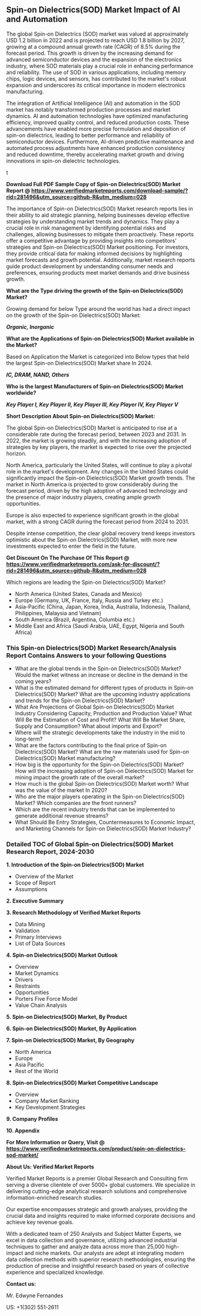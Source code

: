 <h2>Spin-on Dielectrics(SOD) Market Impact of AI and Automation</h2><p>The global Spin-on Dielectrics (SOD) market was valued at approximately USD 1.2 billion in 2022 and is projected to reach USD 1.8 billion by 2027, growing at a compound annual growth rate (CAGR) of 8.5% during the forecast period. This growth is driven by the increasing demand for advanced semiconductor devices and the expansion of the electronics industry, where SOD materials play a crucial role in enhancing performance and reliability. The use of SOD in various applications, including memory chips, logic devices, and sensors, has contributed to the market's robust expansion and underscores its critical importance in modern electronics manufacturing.</p><p>The integration of Artificial Intelligence (AI) and automation in the SOD market has notably transformed production processes and market dynamics. AI and automation technologies have optimized manufacturing efficiency, improved quality control, and reduced production costs. These advancements have enabled more precise formulation and deposition of spin-on dielectrics, leading to better performance and reliability of semiconductor devices. Furthermore, AI-driven predictive maintenance and automated process adjustments have enhanced production consistency and reduced downtime, thereby accelerating market growth and driving innovations in spin-on dielectric technologies.</p>t</p><p id="" class=""><strong>Download Full PDF Sample Copy of Spin-on Dielectrics(SOD) Market Report @ <a href="https://www.verifiedmarketreports.com/download-sample/?rid=281496&utm_source=github-R&utm_medium=028" target="_blank">https://www.verifiedmarketreports.com/download-sample/?rid=281496&utm_source=github-R&utm_medium=028</a></strong></p><p>The importance of&nbsp;Spin-on Dielectrics(SOD) Market research reports lies in their ability to aid strategic planning, helping businesses develop effective strategies by understanding market trends and dynamics. They play a crucial role in risk management by identifying potential risks and challenges, allowing businesses to mitigate them proactively. These reports offer a competitive advantage by providing insights into competitors' strategies and Spin-on Dielectrics(SOD) Market positioning. For investors, they provide critical data for making informed decisions by highlighting market forecasts and growth potential. Additionally, market research reports guide product development by understanding consumer needs and preferences, ensuring products meet market demands and drive business growth.</p><p><strong>What are the&nbsp;Type driving the growth of the Spin-on Dielectrics(SOD) Market?</strong></p><p id="" class="">Growing demand for below Type around the world has had a direct impact on the growth of the Spin-on Dielectrics(SOD) Market:</p><em><strong>Organic, Inorganic</strong></em></p><strong>What are the&nbsp;Applications&nbsp;of Spin-on Dielectrics(SOD) Market available in the Market?</strong></p><p id="" class="">Based on Application the Market is categorized into Below types that held the largest Spin-on Dielectrics(SOD) Market share In 2024.</p><em><strong>IC, DRAM, NAND, Others</strong></em></p><strong>Who is the largest Manufacturers of Spin-on Dielectrics(SOD) Market worldwide?</strong></p><p><em><strong>Key Player I, Key Player II, Key Player III, Key Player IV, Key Player V</strong></em></p><p id="" class=""><strong>Short Description About Spin-on Dielectrics(SOD) Market:</strong></p><p>The global Spin-on Dielectrics(SOD) Market is anticipated to rise at a considerable rate during the forecast period, between 2023 and 2031. In 2022, the market is growing steadily, and with the increasing adoption of strategies by key players, the market is expected to rise over the projected horizon.</p><p>North America, particularly the United States, will continue to play a pivotal role in the market's development. Any changes in the United States could significantly impact the Spin-on Dielectrics(SOD) Market growth trends. The market in North America is projected to grow considerably during the forecast period, driven by the high adoption of advanced technology and the presence of major industry players, creating ample growth opportunities.</p><p>Europe is also expected to experience significant growth in the global market, with a strong CAGR during the forecast period from 2024 to 2031.</p><p>Despite intense competition, the clear global recovery trend keeps investors optimistic about the Spin-on Dielectrics(SOD) Market, with more new investments expected to enter the field in the future.</p><p id="" class=""><strong>Get Discount On The Purchase Of This Report @ <a href="https://www.verifiedmarketreports.com/ask-for-discount/?rid=281496&utm_source=github-R&utm_medium=028" target="_blank">https://www.verifiedmarketreports.com/ask-for-discount/?rid=281496&utm_source=github-R&utm_medium=028</a></strong></p>Which regions are leading the Spin-on Dielectrics(SOD) Market?</p><ul><li>North America (United States, Canada and Mexico)</li><li>Europe (Germany, UK, France, Italy, Russia and Turkey etc.)</li><li>Asia-Pacific (China, Japan, Korea, India, Australia, Indonesia, Thailand, Philippines, Malaysia and Vietnam)</li><li>South America (Brazil, Argentina, Columbia etc.)</li><li>Middle East and Africa (Saudi Arabia, UAE, Egypt, Nigeria and South Africa)</li></ul><h3 id="" class="">This Spin-on Dielectrics(SOD) Market Research/Analysis Report Contains Answers to your following Questions</h3><ul><li>What are the global trends in the Spin-on Dielectrics(SOD) Market? Would the market witness an increase or decline in the demand in the coming years?</li><li>What is the estimated demand for different types of products in Spin-on Dielectrics(SOD) Market? What are the upcoming industry applications and trends for the Spin-on Dielectrics(SOD) Market?</li><li>What Are Projections of Global Spin-on Dielectrics(SOD) Market Industry Considering Capacity, Production and Production Value? What Will Be the Estimation of Cost and Profit? What Will Be Market Share, Supply and Consumption? What about imports and Export?</li><li>Where will the strategic developments take the industry in the mid to long-term?</li><li>What are the factors contributing to the final price of Spin-on Dielectrics(SOD) Market? What are the raw materials used for Spin-on Dielectrics(SOD) Market manufacturing?</li><li>How big is the opportunity for the Spin-on Dielectrics(SOD) Market? How will the increasing adoption of Spin-on Dielectrics(SOD) Market for mining impact the growth rate of the overall market?</li><li>How much is the global Spin-on Dielectrics(SOD) Market worth? What was the value of the market In 2020?</li><li>Who are the major players operating in the Spin-on Dielectrics(SOD) Market? Which companies are the front runners?</li><li>Which are the recent industry trends that can be implemented to generate additional revenue streams?</li><li>What Should Be Entry Strategies, Countermeasures to Economic Impact, and Marketing Channels for Spin-on Dielectrics(SOD) Market Industry?</li></ul><h3 id="" class="">Detailed TOC of Global Spin-on Dielectrics(SOD) Market Research Report, 2024-2030</h3><p id="" class=""><strong>1. Introduction of the Spin-on Dielectrics(SOD) Market</strong></p><ul><li>Overview of the Market</li><li>Scope of Report</li><li>Assumptions</li></ul><p id="" class=""><strong>2. Executive Summary</strong></p><p id="" class=""><strong>3. Research Methodology of Verified Market Reports</strong></p><ul><li>Data Mining</li><li>Validation</li><li>Primary Interviews</li><li>List of Data Sources</li></ul><p id="" class=""><strong>4. Spin-on Dielectrics(SOD) Market Outlook</strong></p><ul><li>Overview</li><li>Market Dynamics</li><li>Drivers</li><li>Restraints</li><li>Opportunities</li><li>Porters Five Force Model</li><li>Value Chain Analysis</li></ul><p id="" class=""><strong>5. Spin-on Dielectrics(SOD) Market, By Product</strong></p><p id="" class=""><strong>6. Spin-on Dielectrics(SOD) Market, By Application</strong></p><p id="" class=""><strong>7. Spin-on Dielectrics(SOD) Market, By Geography</strong></p><ul><li>North America</li><li>Europe</li><li>Asia Pacific</li><li>Rest of the World</li></ul><p id="" class=""><strong>8. Spin-on Dielectrics(SOD) Market Competitive Landscape</strong></p><ul><li>Overview</li><li>Company Market Ranking</li><li>Key Development Strategies</li></ul><p id="" class=""><strong>9. Company Profiles</strong></p><p id="" class=""><strong>10. Appendix</strong></p><p id="" class=""><strong>For More Information or Query, Visit @ <a href="https://www.verifiedmarketreports.com/product/spin-on-dielectrics-sod-market/" target="_blank">https://www.verifiedmarketreports.com/product/spin-on-dielectrics-sod-market/</a></strong></p><p id="" class=""><strong>About Us: Verified Market Reports</strong></p><p id="" class="">Verified Market Reports is a premier Global Research and Consulting firm serving a diverse clientele of over 5000+ global customers. We specialize in delivering cutting-edge analytical research solutions and comprehensive information-enriched research studies.</p><p id="" class="">Our expertise encompasses strategic and growth analyses, providing the crucial data and insights required to make informed corporate decisions and achieve key revenue goals.</p><p id="" class="">With a dedicated team of 250 Analysts and Subject Matter Experts, we excel in data collection and governance, utilizing advanced industrial techniques to gather and analyze data across more than 25,000 high-impact and niche markets. Our analysts are adept at integrating modern data collection methods with superior research methodologies, ensuring the production of precise and insightful research based on years of collective experience and specialized knowledge.</p><p id="" class=""><strong>Contact us:</strong></p><p id="" class="">Mr. Edwyne Fernandes</p><p id="" class="">US: +1(302) 551-2611</p>